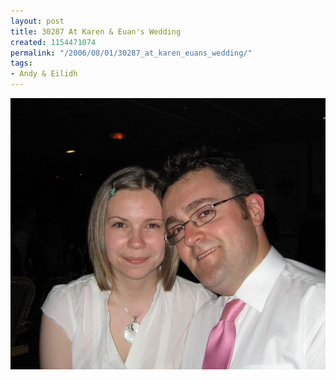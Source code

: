 ```yaml
---
layout: post
title: 30287 At Karen & Euan's Wedding
created: 1154471074
permalink: "/2006/08/01/30287_at_karen_euans_wedding/"
tags:
- Andy & Eilidh
---
```


<img src="/image/images/IMG_0287_0.JPG"/>

